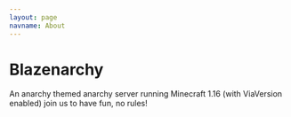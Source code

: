 ```yaml
---
layout: page
navname: About
---
```


# Blazenarchy

An anarchy themed anarchy server running Minecraft 1.16 (with ViaVersion enabled) join us to have fun, no rules!

